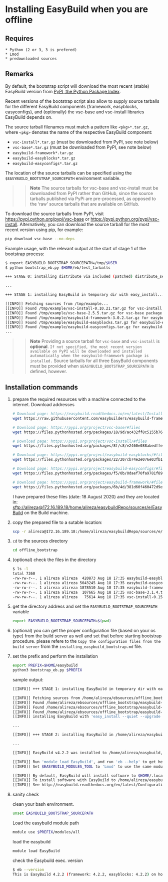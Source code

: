# Installing EasyBuild when you are offline

## Requires

    * Python (2 or 3, 3 is prefered)
    * Lmod
    * predownloaded sources

## Remarks

By default, the bootstrap script will download the most recent (stable) EasyBuild version from [PyPI, the Python Package Index](https://pypi.python.org/pypi).

Recent versions of the bootstrap script also allow to supply source tarballs for the different EasyBuild components (framework, easyblocks, easyconfigs), and (optionally) the vsc-base and vsc-install libraries EasyBuild depends on.

The source tarball filenames must match a pattern like `<pkg>*.tar.gz`, where `<pkg>` denotes the name of the respective EasyBuild component:

* `vsc-install*.tar.gz` (must be downloaded from PyPI, see note below)
* `vsc-base*.tar.gz` (must be downloaded from PyPI, see note below)
* `easybuild-framework*.tar.gz`
* `easybuild-easyblocks*.tar.gz`
* `easybuild-easyconfigs*.tar.gz`

The location of the source tarballs can be specified using the `$EASYBUILD_BOOTSTRAP_SOURCEPATH` environment variable.

>>**Note** The source tarballs for vsc-base and vsc-install must be downloaded from PyPI rather than GitHub, since the source tarballs published via PyPi are pre-processed, as opposed to the ‘raw’ source tarballs that are available on GitHub.

To download the source tarballs from PyPI, visit https://pypi.python.org/pypi/vsc-base or https://pypi.python.org/pypi/vsc-install. Alternatively, you can download the source tarball for the most recent version using pip, for example:

```bash
pip download vsc-base --no-deps
```
Example usage, with the relevant output at the start of stage 1 of the bootstrap process:

```bash
$ export EASYBUILD_BOOTSTRAP_SOURCEPATH=/tmp/$USER
$ python bootstrap_eb.py $HOME/eb/test_tarballs

+++ STAGE 0: installing distribute via included (patched) distribute_setup.py...

...

+++ STAGE 1: installing EasyBuild in temporary dir with easy_install...

[[INFO]] Fetching sources from /tmp/example...
[[INFO]] Found /tmp/example/vsc-install-0.10.21.tar.gz for vsc-install package
[[INFO]] Found /tmp/example/vsc-base-2.5.5.tar.gz for vsc-base package
[[INFO]] Found /tmp/example/easybuild-framework-3.0.2.tar.gz for easybuild-framework package
[[INFO]] Found /tmp/example/easybuild-easyblocks.tar.gz for easybuild-easyblocks package
[[INFO]] Found /tmp/example/easybuild-easyconfigs.tar.gz for easybuild-easyconfigs package
...
```

>>**Note** Providing a source tarball for `vsc-base` and `vsc-install` is **optional**. `If not specified, the most recent version available on PyPI will be downloaded and installed automatically when the easybuild-framework package is installed.` Source tarballs for all three EasyBuild components must be provided when `$EASYBUILD_BOOTSTRAP_SOURCEPATH` is defined, however.

## Installation commands

1. prepare the required resources with a machine connected to the internet.
    Download addresses

    ```bash
    # Download page: https://easybuild.readthedocs.io/en/latest/Installation.html#bootstrapping-procedure
    wget https://raw.githubusercontent.com/easybuilders/easybuild-framework/develop/easybuild/scripts/bootstrap_eb.py

    # Download page: https://pypi.org/project/vsc-base/#files
    wget https://files.pythonhosted.org/packages/18/9d/ac432ff8c5155b76dc67bb5abe7902a126fbde37c84b2967275d86338e58/vsc-base-3.1.4.tar.gz

    # Download page: https://pypi.org/project/vsc-install/#files
    wget https://files.pythonhosted.org/packages/8f/c8/e2460e088abedffe8afc59284129315caf3f38487c1f9046b8f440077912/vsc-install-0.15.18.tar.gz

    # Download page: https://pypi.org/project/easybuild-easyblocks/#files
    wget https://files.pythonhosted.org/packages/22/20/cb74e2e076e03fb1af52415d3c203f797c2e99ec3b6378762ae5c1314ac0/easybuild-easyblocks-4.2.2.tar.gz

    # Download page: https://pypi.org/project/easybuild-easyconfigs/#files
    wget https://files.pythonhosted.org/packages/f5/0b/0daef70fa9781f897005895b32cb214f8d549f8ffc9c4f7eb04a46e59622/easybuild-easyconfigs-4.2.2.tar.gz

    # Download page: https://pypi.org/project/easybuild-framework/#files
    wget https://files.pythonhosted.org/packages/6b/4d/381d60f460472d9e172d974d8cec52db2d1b602d45d2cf07eda7480826af/easybuild-framework-4.2.2.tar.gz
    ```
    I have prepared these files (date: 18 August 2020) and they are located in: [sftp://alireza@172.16.189.18/home/alireza/easybuildRepo/sources/e/EasyBuild](sftp://alireza@172.16.189.18/home/alireza/easybuildRepo/sources/e/EasyBuild) on the Build machine.

1. copy the prepared file to a sutable location:

    ```bash
    scp -r alireza@172.16.189.18:/home/alireza/easybuildRepo/sources/e/EasyBuild/offline_bootstrap .
    ```
1. `cd` to the sources directory

    ```bash
    cd offline_bootstrap
    ```
1. (optional) check the files in the directory

    ```bash
    $ ls -l
    total 7360
    -rw-rw-r--. 1 alireza alireza  420873 Aug 18 17:35 easybuild-easyblocks-4.2.2.tar.gz
    -rw-rw-r--. 1 alireza alireza 5043245 Aug 18 17:35 easybuild-easyconfigs-4.2.2.tar.gz
    -rw-rw-r--. 1 alireza alireza 1878510 Aug 18 17:35 easybuild-framework-4.2.2.tar.gz
    -rw-rw-r--. 1 alireza alireza  107665 Aug 18 17:35 vsc-base-3.1.4.tar.gz
    -rw-rw-r--. 1 alireza alireza   75614 Aug 18 17:35 vsc-install-0.15.18.tar.gz

    ```

1. get the directory address and set the `EASYBUILD_BOOTSTRAP_SOURCEPATH` variable

    ```bash
    export EASYBUILD_BOOTSTRAP_SOURCEPATH=$(pwd)
    ```

1. (optional) you can get the proper configuration file (based on your os type) from the build server as well and set that before starting bootstrap procedure. please refere to the `Copy the configuration files from the build server` from the `installing_easybuild_bootstrap.md` file.

1. set the prefix and perform the installation

    ```bash
    export PREFIX=$HOME/easybuild
    python3 bootstrap_eb.py $PREFIX
    ```

    sample output:

    ```bash
    [[INFO]] +++ STAGE 1: installing EasyBuild in temporary dir with easy_install...

    [[INFO]] Fetching sources from /home/alireza/ebsources/offline_bootstrap...
    [[INFO]] Found /home/alireza/ebsources/offline_bootstrap/easybuild-framework-4.2.2.tar.gz for easybuild-framework package
    [[INFO]] Found /home/alireza/ebsources/offline_bootstrap/easybuild-easyblocks-4.2.2.tar.gz for easybuild-easyblocks package
    [[INFO]] Found /home/alireza/ebsources/offline_bootstrap/easybuild-easyconfigs-4.2.2.tar.gz for easybuild-easyconfigs package
    [[INFO]] installing EasyBuild with 'easy_install --quiet --upgrade --prefix=/tmp/tmpaeeco79y/eb_stage1 /home/alireza/ebsources/offline_bootstrap/easybuild-framework-4.2.2.tar.gz /home/alireza/ebsources/offline_bootstrap/easybuild-easyblocks-4.2.2.tar.gz /home/alireza/ebsources/offline_bootstrap/easybuild-easyconfigs-4.2.2.tar.gz'

    ...

    [[INFO]] +++ STAGE 2: installing EasyBuild in /home/alireza/easybuild with EasyBuild from stage 1...

    ...

    [[INFO]] EasyBuild v4.2.2 was installed to /home/alireza/easybuild, so make sure your $MODULEPATH includes /home/alireza/easybuild/modules/all

    [[INFO]] Run 'module load EasyBuild', and run 'eb --help' to get help on using EasyBuild.
    [[INFO]] Set $EASYBUILD_MODULES_TOOL to 'Lmod' to use the same modules tool as was used now.

    [[INFO]] By default, EasyBuild will install software to $HOME/.local/easybuild.
    [[INFO]] To install software with EasyBuild to /home/alireza/easybuild, set $EASYBUILD_INSTALLPATH accordingly.
    [[INFO]] See http://easybuild.readthedocs.org/en/latest/Configuration.html for details on configuring EasyBuild.
    ```

1. sanity check

    clean your bash environment.

    ```bash
    unset EASYBUILD_BOOTSTRAP_SOURCEPATH
    ```
    Load the easybuild module path

    ```bash
    module use $PREFIX/modules/all
    ```
    load the easybuild 

    ```bash
    module load EasyBuild
    ```

    check the Easybuild exec. version

    ```bash
    $ eb --version
    This is EasyBuild 4.2.2 (framework: 4.2.2, easyblocks: 4.2.2) on host localhost.localdomain.
    ```

